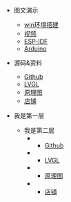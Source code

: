 * 图文演示
  * [win环境搭建](https://blog.csdn.net/Mark_md/article/details/120132945?spm=1001.2014.3001.5501)
  * [视频]()
  * [ESP-IDF](https://blog.csdn.net/mark_md/category_10794878.html)
  * [Arduino](https://blog.csdn.net/mark_md/category_11477137.html)

* 源码&资料
  * [Github](https://github.com/ZhiliangMa/easyio-lib-for-esp32)
  * [LVGL](https://github.com/ZhiliangMa/lv_port_esp32)
  * [原理图](https://github.com/ZhiliangMa/easyio-lib-for-esp32/blob/master/Schematic_ESP32-IOT-KIT_2021-11-16.pdf)
  * [店铺]()

* 我是第一层
  * 我是第二层
    * * [Github](https://github.com/ZhiliangMa/easyio-lib-for-esp32)
    * * [LVGL](https://github.com/ZhiliangMa/lv_port_esp32)
    * * [原理图](https://github.com/ZhiliangMa/easyio-lib-for-esp32/blob/master/Schematic_ESP32-IOT-KIT_2021-11-16.pdf)
    * * [店铺]()